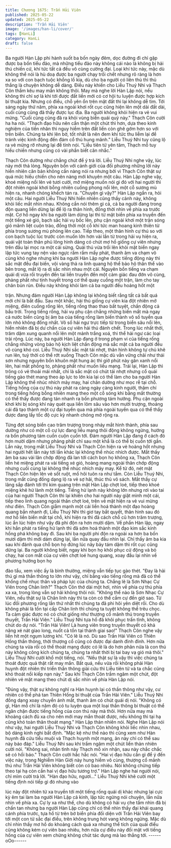 ```yaml
---
title: Chương 1675: Trấn Hải Viên
published: 2025-05-22
updated: 2025-05-22
description: 'Trấn Hải Viên'
image: '/images/han-li/cover/'
tags: [HanLi]
category: HanLi
draft: false
---
```


Ba người Hàn Lập phi hành suốt ba bốn ngày đêm, dọc đường đi
chỉ gặp được ba bốn tiểu đảo, mà những tiểu đảo này không cái
nào là không bị hải thú chiến cứ, khí tức tất cả đều vô cùng
cường đại. Loại khí tức này, mặc dù không thể nói là hù doạ được
ba người chạy trối chết nhưng rõ ràng là hơn xa so với con bạch
tuộc khổng lồ kia, dù cho ba người có liên thủ thì thủ thắng là
chuyện không dễ dàng.
Điều này khiến cho Liễu Thuý Nhi và Thạch Côn thầm kêu may
mắn không thôi. May mà nghe lời Hàn Lập nói, nếu không thì chỉ
sợ là khi tới được đất liền mới có cơ hội tu luyện được hợp kích
bí thuật kia. Nhưng có điều, chỗ yên ổn trên mặt đất thì lại không
dễ tìm.
Tới sáng ngày thứ năm, phía xa ngoài khơi rốt cục cũng hiện lên
một dải đất dài, cuối cùng cũng đã thấy được lục địa. Ba người
không khỏi hiện ra vẻ vui mừng.
"Cuối cùng cũng đã ra khỏi vùng biển quái quỷ này."
Thạch Côn cười ha ha nói.
"Thạch đạo hữu nên cẩn thận một chút thì hơn, dựa theo kinh
nghiệm của tiền nhân thì nguy hiểm trên đất liền còn ghê gớm
hơn so với trên biển. Chúng ta khi lên bờ, tốt nhất là nên đem khí
tức thu liễm lại để tránh việc kinh động đến đám cổ thú hung
mãnh."
Liễu Thuý Nhi tuy cũng lộ ra vẻ mừng rỡ nhưng lại đề tỉnh nói.
"Liễu tiên tử yên tâm, Thạch mỗ tuy hiếu chiến nhưng cũng có vài
phần biết cân nhắc."

Thạch Côn dường như chẳng chút để ý trả lời. Liễu Thuý Nhi
nghe vậy, lúc này mới thả lỏng.
Nguyên bổn với cảnh giới của đối phương những lời này hiển
nhiên căn bản không cần nàng nói ra nhưng bởi vì Thạch Côn
thật sự quá mức hiếu chiến cho nên nàng mới khuyên một câu.
Hàn Lập nghe vậy, khoé miệng nổi lên vẻ tươi cười, mở miệng
muốn nói gì đó với hai người thì đột nhiên ngoài khơi bỗng nhiên
cuồng phong nổi lên, một cỗ sương mù hiện ra, nhanh chóng
khếch tán ra.
"Chuyện gì vậy?"
Hàn Lập ngẩn ra, hỏi một câu.
Hai người Liễu Thuý Nhi hiển nhiên cũng thấy cảnh này, không
khỏi liếc mắt nhìn nhau. Không cần nói thêm gì cả, cả ba người
đang trong độn quang liền dừng lại để lộ ra thân hình, đồng thời
nhìn về phía xa trước mặt. Cơ hồ ngay khi ba người làm dừng lại
thì từ mặt biển phía xa truyền đến một tiếng xé gió, bạch sắc hải
vụ bốc lên, phụ cận ngoài khơi một trận sóng gió mãnh liệt cuộn
trào, đồng thời một cỗ khí tức man hoang kinh thiên từ phía trong
sương mù phóng lên cao.
Tiếp theo, một thân hình cự thú so với con bạch tuộc lúc trước
còn muốn lớn hơn vài lần từ trong hải vụ hiện ra, quái vật toàn
thân phủ lông hình dáng có chút mơ hồ giống cự viên nhưng trên
đầu lại mọc ra một cái sừng.
Quái thú vừa trồi lên khỏi mặt biển ngay lập tức vung tay nện vào
ngực rầm rầm mấy phát, thanh âm va chạm vô cùng khó nghe
nhưng khi ba người Hàn Lập nghe được tiếng động này thì sắc
mặt đều đại biến, vội vàng thả ra linh quang hộ thể bảo hộ thân
thể vào bên trong, mắt lộ ra dị sắc nhìn nhau một cái.
Nguyên bổn tiếng va chạm quái dị vừa rồi truyền đến tai liền
truyền đến một cảm giác đau đớn vô cùng, phảng phất như tinh
huyết trong cơ thể quay cuồng một trận, làm cho tay chân bủn
rủn. Điều này không khỏi làm cả ba người đều hoảng hốt một

trận.
Nhưng đám người Hàn Lập không lại không biết rằng tất cả bất
quá mới chỉ là bắt đầu.
Sau một khắc, hải thú giống cự viên kia đột nhiên mở miệng, điên
cuồng rống lên, tiếng rống thao thao bất tuyệt, chấn động cả bầu
trời. Trong tiếng rống, hải vụ phụ cận chẳng những biến mất mà
ngay cả nước biến cũng bị âm ba của tiếng rống làm biến thành
vô số tuyền qua lớn nhỏ không đồng nhất. Vô số hải ngư trực tiếp
từ trong biển sâu nổi lên, hiển nhiên đã bị dư chấn của cự viên
hải thú đánh chết.
Trong lúc nhất thời, trăm dặm xung quanh nổi lên một mảnh trắng
xoá, thi thể hải ngư các loại trải rộng.
Lúc này, ba người Hàn Lập đang ở trong phạm vi của tiếng rống
chẳng những vòng bảo hộ kịch liệt chấn động mà sắc mặt cả ba
người đều vô cùng khó coi.
Liễu Thuý Nhi sắc mặt tái nhợt, thân hình không tự chủ khẽ run
lên, tuỳ thời có thể rớt xuống
Thạch Côn mặc dù vẫn vững chãi như thái sơn nhưng nguyên
bổn khuôn mặt hung ác thì giờ phút này gân xanh nổi lên, hai mắt
phồng to, phảng phất như muốn liều mạng.
Trái lại, Hàn Lập thì trông có vẻ thoải mái nhất, chỉ là sắc mặt có
chút tái nhợt nhưng cổ quái tiếng gào thét mang theo áp lực to
lớn kia lại có thể làm cho ba người Hàn Lập không thể nhúc nhích
mảy may, hai chân dường như mọc rễ tại chỗ.
Tiếng hống của cự thú này phát ra càng ngày càng kinh người,
thậm chí trong tiếng hống bỗng nhiên mang theo một cỗ sóng khi
bằng mắt thường có thể thấy được đang tán nhanh ra bốn
phương tám hướng. Phụ cận ngoài khơi khi bị sóng khí này quét
qua liền lõm sâu vào hơn mười trượng, thoáng cái đã tạo thành
một cự đại tuyền qua mà phía ngoài tuyền qua có thể thấy được
đang lấy tốc độ cực kỳ nhanh chóng mở rộng ra.

Từng đợt sóng biển cao trăm trượng trong nháy mắt hình thành,
phía sau dường như có một cỗ cự lực đang liều mạng thôi động
không ngừng, hướng ra bốn phương tám cuồn cuộn cuốn tới.
Đám người Hàn Lập đang ở cách đó hơn mười dặm nhưng
phảng phất chỉ sau một khắ là có thể bị cuốn tới gần. Lần này,
trong mắt Liễu Thuý Nhi và Thạch Côn hiện ra vẻ hoảng hốt
nhưng hai người hết lần này tới lần khác lại không thể nhúc nhích
được.
Mắt thấy âm ba sau vài lân chớp động đã lan tới cách bọn họ
không xa, Thạch Côn liền hé miệng phát ra vài tiếng xé gió,
hoàng mang ngoài thân chớp động nhưng cuối cùng lại không thể
nhúc nhích mảy may.
Kể từ đó, nét mặt Thạch Côn hiện lên vẻ sốt ruột, mồ hôi tuôn ra
như tắm. Còn Liễu Thuý Nhi, trong mắt cũng đồng dạng lộ ra vẻ
sợ hãi, thúc thủ vô sách.
Mắt thấy cự lãng sắp đánh tới thì kim quang trên mặt Hàn Lập
chợt loé, tiếp theo khoé miệng khẽ hừ lành một tiếng. Tiếng hừ
lạnh này không lớn nhưng rơi vào tai của hai người Thạch Côn thì
lại khiến cho hai người này giật mình một cái, tiếp theo linh quang
ngoài thân chợt loé, trên vẻ mặt hiện ra vẻ vui mừng như điên.
Thạch Côn giẫm mạnh một cái liền hoá thành một đạo hoàng
quang bắn nhanh đi, Liễu Thuý Nhi thì giơ tay bắt quyết, thân
hình sau đó mơ hồ liền biến mất tại chỗ, khi hiện ra thì đã cách
chỗ cũ hơn trăm trượng, lúc ẩn lúc hiện như vậy đã phi độn ra
hơn mười dặm.
Về phần Hàn lập, ngay khi hắn phát ra tiếng hừ lạnh thì đã sớm
hoá thành một đạo kim sắc kinh hồng phá không bay đi. Sau khi
ba người phi độn ra ngoài xa hơn ba bốn mươi dặm thì mới dám
dừng lại, lần nữa quay đầu nhìn lại.
Chỉ thấy âm ba kia sau khi đánh qua chỗ bọn họ đứng lúc nãy bảy
tám dặm thì rốt cục cũng dừng lại. Ba người không biết, ngay khi
bọn họ khôi phục cử động và bỏ chạy, hai con mắt của cự viên
chợt loé hung quang, xoay đầu lại nhìn về phương hướng bọn họ

đào tẩu, xem việc ấy là bình thường, miệng vẫn tiếp tục gào thét.
"Đay là hải thú gì mà thần thông to lớn như vậy, chỉ bằng vào
tiếng rống mà đã có thể khống chế nhục thân và pháp lực của
chúng ta. Chẳng lẽ là Sơn Nhạc Cự Viên trong Chân linh?"
Thạch Côn thở dài một hơi, nhìn về phía cự thú phía xa xa, trong
lòng vẫn sợ hãi không thôi nói.
"Không thể nào là Sơn Nhạc Cự Viên, nếu thật sự là Chân linh
này thì ta còn có thể cầm cự đến giờ sao. Từ lúc đối phương rống
lần thứ nhất thì chúng ta đã phi hôi yên diệt rồi. Cho dù không
phải là tồn tại cấp Chân linh thì chúng ta tuyệt không thể trêu
chọc. Ta cảm giác được nó có chút giống như thượng cổ mãnh
thú trong truyền thuyết, Trấn Hải Viên."
Liễu Thuý Nhi tựa hồ đã khôi phục trấn tĩnh, không chút do dự
nói.
"Trấn Hải Viên! Là hung viên trong truyền thuyết có khả năng xé
nát giao long, nuốt cả tồn tại thánh giai sao!"
Thạch Côn nghe vậy liền hít một ngụm lương khí.
"Có lẽ là nó. Dù sao Trấn Hải Viên có Thiên Hống thần thông, thời
thượng cổ cũng có được đại danh đỉnh đỉnh. Hơn nữa chúng ta
vừa rồi có thể thoát mạng được có lẽ là do hơn phân nửa là con
thú này không công kích chúng ta, chúng ta nhất thời bị tai bay vạ
gió mà thôi."
Liễu Thuý Nhi cười khổ một tiếng, nói.
"Nếu thật sự là vậy thì việc chúng ta thoát được quả thật rất may
mắn. Bất quá, nếu vừa rồi không phải Hàn huynh đột nhiên thi
triển thần thông giải cứu thì Liễu tiên tử và ta chắc cũng khó thoát
nổi kiếp nạn này."
Sau khi Thạch Côn trầm ngâm một chút, đột nhiên vẻ mặt mang
theo chút dị sắc nhìn về phía Hàn Lập nói.

"Đúng vậy, thật sự không nghĩ ra Hàn huynh lại có thần thông như
vậy, cư nhiên có thể phá tan Thiên Hống bí thuật của Trấn Hải
Viên."
Liễu Thuý Nhi đồng dạng xoay chuyển ánh mắt, thanh âm có chút
quái dị nói.
"Không có gì, Hàn mỗ chỉ là năm đó có tu luyện qua một loại thần
thông bí thuật có thể ngăn chặn được tiếng hống của con thú này
mà thôi. Hơn nữa may mà khoảng cách đủ xa cho nên mới may
mắn thoát được, nếu không thì tại hạ cũng khó toàn thân thoát
mạng."
Hàn Lập thản nhiên nói.
Nghe Hàn Lập nói như vậy, hai người Liễu Thuý Nhi và Thạch
Côn không khỏi liếc nhìn nhau, bộ dáng kinh nghi bất định.
"Mặc kệ như thế nào thì cũng xem như Hàn huynh đã cứu tiểu
muội và Thạch huynh một mạng, ân này chỉ có thể sau này báo
đáp."
Liễu Thuý Nhi sau khi trầm ngâm một chút liền thản nhiên cười
nói.
"Không sai, nhân tình này Thạch mỗ xin nhận, sau này chắc chắc
sẽ có hồi báo."
Thạch Côn cười hắc hắc nói.
"Hai vị đạo hữu cần gì để ý đến việc này, trong Nghiễm Hàn Giới
này hung hiểm vô cùng, thượng cổ mãnh thú như Trấn Hải Viên
không biết còn có bao nhiêu. Nói không chừng tiếp theo tại hạ còn
cần hai vị đạo hữu tương trợ."
Hàn Lập nghe hai người nói, chỉ mỉm cười trả lời.
"Hàn đạo hữu, ngươi..."
Liễu Thuý Nhi khẽ cười một tiếng định nói tiếp gì đó nhưng vào

lúc này đột nhiên từ xa truyền tới một tiếng rống quái dị khác
nhưng lại cực kỳ êm tai làm ba người Hàn Lập cả kinh, lập tức
ngừng nói chuyện, lần nữa nhìn về phía xa.
Cự ly xa như thế, cho dù không có hải vụ che tầm nhìn đã bị chấn
tan nhưng ba người Hàn Lập cũng chỉ có thể nhìn thấy đại khái
quang cảnh phía trước, tựa hồ từ trên bờ biển phía đối diện với
Trấn Hải Viên bay tới một con tử sắc đại điểu, trên không trung
hót vang không ngừng.
Mặc dù chỉ nhìn thấy mơ hồ do khoảng cách quá xa nhưng thể
tích của quái điểu cũng không kém cự viên bao nhiêu, hơn nữa
cự điểu này đối mặt với tiếng hống của cự viên xem chừng không
chút tác dụng mà lao thẳng tới.
------oOo------
